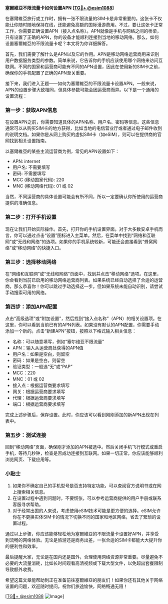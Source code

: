 **塞爾維亞不限流量卡如何设置APN [[TG💪+ @esim1088](https://t.me/s/esim1088)]**

在塞爾維亞旅行或工作时，拥有一张不限流量的SIM卡是非常重要的。这张卡不仅能让你随时随地保持在线，还能避免高额的国际漫游费用。不过，要让这张卡正常工作，你需要正确设置APN（接入点名称）。APN就像是手机与网络之间的桥梁，只有设置了正确的APN，你的设备才能顺利连接到当地的移动网络。那么，如何设置塞爾維亞的不限流量卡呢？本文将为你详细解答。

首先，我们需要了解什么是APN以及它的作用。APN是移动网络运营商用来识别用户数据服务类型的参数。简单来说，它告诉你的手机应该使用哪个网络来访问互联网。不同的国家和运营商可能有不同的APN设置，因此在使用新的SIM卡之前，确保你的手机配置了正确的APN至关重要。

接下来，我们进入正题——如何为塞爾維亞的不限流量卡设置APN。一般来说，APN的设置步骤大致相同，但具体参数可能会因运营商而异。以下是一个通用的设置流程：

### 第一步：获取APN信息

在设置APN之前，你需要知道具体的APN名称、用户名、密码等信息。这些信息通常可以从购买SIM卡的地方获得，比如当地的电信营业厅或者通过电子邮件收到的说明文档。如果你是从网上购买的虚拟SIM卡（如eSIM），则可以在提供商的官网找到相关设置指南。

以塞爾維亞的某些主流运营商为例，常见的APN设置如下：
- APN: internet
- 用户名: 不需要填写
- 密码: 不需要填写
- MCC (移动国家代码): 220
- MNC (移动网络代码): 01 或 02

当然，不同运营商的具体设置可能会有所不同，所以一定要确认你所使用的运营商提供的准确信息。

### 第二步：打开手机设置

现在让我们开始实际操作。首先，打开你的手机设置界面。对于大多数安卓手机而言，你可以通过点击“设置”图标进入主菜单。然后，在菜单中找到“网络和互联网”或“无线和网络”的选项。如果你的手机系统较新，可能还会直接看到“蜂窝网络”或“移动网络”的快捷入口。

### 第三步：选择移动网络

在“网络和互联网”或“无线和网络”页面中，找到并点击“移动网络”选项。在这里，你会看到当前已启用的移动网络运营商列表。如果系统已经自动选择了合适的运营商，那么恭喜你！你可以跳过手动选择这一步。但如果系统未能自动识别，请尝试手动搜索可用的网络。

### 第四步：添加APN配置

点击“高级选项”或“附加设置”，然后找到“接入点名称”（APN）的相关设置项。在这里，你可以看到当前已有的APN列表。如果没有默认的APN配置，你需要手动添加一个新的。点击“新建APN”按钮，按照以下格式输入相关信息：

- 名称：可以随意填写，例如“塞尔维亚不限流量”
- APN：输入从运营商处获得的APN值
- 用户名：如果是空白，则留空
- 密码：如果是空白，则留空
- 验证类型：一般选“无”或“PAP”
- MCC：220
- MNC：01 或 02
- 接入点：根据运营商要求填写
- 网关：根据运营商要求填写
- 代理：根据运营商要求填写
- 端口：根据运营商要求填写

完成上述步骤后，保存设置。此时，你应该可以看到刚刚添加的新APN出现在列表中。

### 第五步：测试连接

回到“移动网络”页面，确保刚才添加的APN被选中。然后关闭手机飞行模式或重启手机，等待几秒钟，检查是否成功连接到互联网。如果一切正常，你应该能够顺利浏览网页、下载应用等。

### 小贴士

1. 如果你不确定自己的手机型号是否支持特定功能，可以查阅官方说明书或在网上搜索相关信息。
2. 在设置过程中遇到问题时，不要慌张，可以参考运营商提供的用户手册或联系客服寻求帮助。
3. 对于经常出国的人来说，考虑使用eSIM技术可能是更方便的选择。eSIM允许你在不更换实体SIM卡的情况下切换不同的国家和地区网络，省去了繁琐的设置过程。

通过以上步骤，你应该能够轻松地为塞爾維亞的不限流量卡设置好APN，并享受到流畅的网络体验。无论是旅游还是商务出差，一张合适的SIM卡都能大大提升你的便利性和效率。

最后提醒大家，无论是在国内还是国外，合理使用网络资源非常重要。尽量避免不必要的大流量消耗，比如长时间观看高清视频或下载大型文件，以免超出套餐限制导致额外收费。

希望这篇文章能帮助到正在准备前往塞爾維亞的朋友们！如果你还有其他关于网络设置的问题，欢迎随时提问。祝你们旅途愉快，网络畅通无阻！

[[TG💪+ @esim1088](https://t.me/s/esim1088) ![Image](https://i.postimg.cc/4NQfJmqS/Snipaste-2025-05-13-00-14-12.png)]